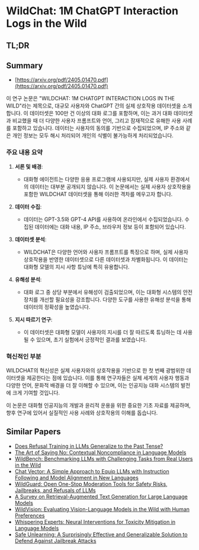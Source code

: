 # WildChat: 1M ChatGPT Interaction Logs in the Wild
## TL;DR
## Summary
- [https://arxiv.org/pdf/2405.01470.pdf](https://arxiv.org/pdf/2405.01470.pdf)

이 연구 논문은 "WILDCHAT: 1M CHATGPT INTERACTION LOGS IN THE WILD"라는 제목으로, 대규모 사용자와 ChatGPT 간의 실제 상호작용 데이터셋을 소개합니다. 이 데이터셋은 100만 건 이상의 대화 로그를 포함하며, 이는 과거 대화 데이터셋과 비교했을 때 더 다양한 사용자 프롬프트와 언어, 그리고 잠재적으로 유해한 사용 사례를 포함하고 있습니다. 데이터는 사용자의 동의를 기반으로 수집되었으며, IP 주소와 같은 개인 정보는 모두 해시 처리되어 개인의 식별이 불가능하게 처리되었습니다.

### 주요 내용 요약

1. **서론 및 배경**:
   - 대화형 에이전트는 다양한 응용 프로그램에 사용되지만, 실제 사용자 환경에서의 데이터는 대부분 공개되지 않습니다. 이 논문에서는 실제 사용자 상호작용을 포함한 WILDCHAT 데이터셋을 통해 이러한 격차를 메우고자 합니다.

2. **데이터 수집**:
   - 데이터는 GPT-3.5와 GPT-4 API를 사용하여 온라인에서 수집되었습니다. 수집된 데이터에는 대화 내용, IP 주소, 브라우저 정보 등이 포함되어 있습니다.

3. **데이터셋 분석**:
   - WILDCHAT은 다양한 언어와 사용자 프롬프트를 특징으로 하며, 실제 사용자 상호작용을 반영한 데이터셋으로 다른 데이터셋과 차별화됩니다. 이 데이터는 대화형 모델의 지시 사항 튜닝에 특히 유용합니다.

4. **유해성 분석**:
   - 대화 로그 중 상당 부분에서 유해성이 검출되었으며, 이는 대화형 시스템의 안전 장치를 개선할 필요성을 강조합니다. 다양한 도구를 사용한 유해성 분석을 통해 데이터의 정확성을 높였습니다.

5. **지시 따르기 연구**:
   - 이 데이터셋은 대화형 모델이 사용자의 지시를 더 잘 따르도록 튜닝하는 데 사용될 수 있으며, 초기 실험에서 긍정적인 결과를 보였습니다.

### 혁신적인 부분
WILDCHAT의 혁신성은 실제 사용자와의 상호작용을 기반으로 한 첫 번째 광범위한 데이터셋을 제공한다는 점에 있습니다. 이를 통해 연구자들은 실제 세계의 사용자 행동과 다양한 언어, 문화적 배경을 더 잘 이해할 수 있으며, 이는 인공지능 대화 시스템의 발전에 크게 기여할 것입니다.

이 논문은 대화형 인공지능의 개발과 윤리적 운용을 위한 중요한 기초 자료를 제공하며, 향후 연구에 있어서 실질적인 사용 사례와 상호작용의 이해를 돕습니다.

## Similar Papers
- [Does Refusal Training in LLMs Generalize to the Past Tense?](2407.11969.md)
- [The Art of Saying No: Contextual Noncompliance in Language Models](2407.12043.md)
- [WildBench: Benchmarking LLMs with Challenging Tasks from Real Users in the Wild](2406.04770.md)
- [Chat Vector: A Simple Approach to Equip LLMs with Instruction Following and Model Alignment in New Languages](2310.04799.md)
- [WildGuard: Open One-Stop Moderation Tools for Safety Risks, Jailbreaks, and Refusals of LLMs](2406.18495.md)
- [A Survey on Retrieval-Augmented Text Generation for Large Language Models](2404.10981.md)
- [WildVision: Evaluating Vision-Language Models in the Wild with Human Preferences](2406.11069.md)
- [Whispering Experts: Neural Interventions for Toxicity Mitigation in Language Models](2407.12824.md)
- [Safe Unlearning: A Surprisingly Effective and Generalizable Solution to Defend Against Jailbreak Attacks](2407.02855.md)
